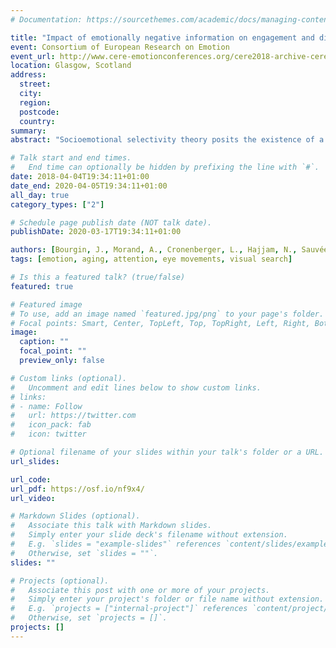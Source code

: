 ```yaml
---
# Documentation: https://sourcethemes.com/academic/docs/managing-content/

title: "Impact of emotionally negative information on engagement and disengagement processes in aging : a visual search paradigm in eye-tracking"
event: Consortium of European Research on Emotion
event_url: http://www.cere-emotionconferences.org/cere2018-archive-cere-2018-april-4-5-2018-glasgow-scotland-uk/
location: Glasgow, Scotland
address:
  street:
  city:
  region:
  postcode:
  country:
summary:
abstract: "Socioemotional selectivity theory posits the existence of a motivational positivity bias in aging, leading to a facilitated engagement towards positive information in older adults. However, several studies suggest that an early engagement toward negative information might still be present in aging, whereas the disengagement from negative information might be more efficient in this population. Yet, we suggest that the influence of negative information on early disengagement processes was not accurately assessed in aging studies and requires further investigation. In this perspective, 24 young adults and 30 old adults were eye-tracked while they performed a visual search task on a computer screen: the target was a means of transport with implicit (negative or neutral) emotional content, presented concurrently with one, three or five non-means of transport neutral distractors. Once participants found the target, they had to identify whether a break in the target frame was on the left or right. Young adults and healthy old adults detected negative targets more efficiently than neutral targets, showing a facilitated engagement toward negative information. Furthermore, it took longer for both groups, and even more so for old adults, to answer about the frame break location for negative rather than neutral target content (after accounting for initial fixation delay), showing a more difficult disengagement from negative information. The present study is the first to highlight an influence of negative information on both engagement and disengagement processes in aging."

# Talk start and end times.
#   End time can optionally be hidden by prefixing the line with `#`.
date: 2018-04-04T19:34:11+01:00
date_end: 2020-04-05T19:34:11+01:00
all_day: true
category_types: ["2"]

# Schedule page publish date (NOT talk date).
publishDate: 2020-03-17T19:34:11+01:00

authors: [Bourgin, J., Morand, A., Cronenberger, L., Hajjam, N., Sauvée, M., Moreaud, O., Silvert, L., \& Hot, P.]
tags: [emotion, aging, attention, eye movements, visual search]

# Is this a featured talk? (true/false)
featured: true

# Featured image
# To use, add an image named `featured.jpg/png` to your page's folder.
# Focal points: Smart, Center, TopLeft, Top, TopRight, Left, Right, BottomLeft, Bottom, BottomRight.
image:
  caption: ""
  focal_point: ""
  preview_only: false

# Custom links (optional).
#   Uncomment and edit lines below to show custom links.
# links:
# - name: Follow
#   url: https://twitter.com
#   icon_pack: fab
#   icon: twitter

# Optional filename of your slides within your talk's folder or a URL.
url_slides:

url_code:
url_pdf: https://osf.io/nf9x4/
url_video:

# Markdown Slides (optional).
#   Associate this talk with Markdown slides.
#   Simply enter your slide deck's filename without extension.
#   E.g. `slides = "example-slides"` references `content/slides/example-slides.md`.
#   Otherwise, set `slides = ""`.
slides: ""

# Projects (optional).
#   Associate this post with one or more of your projects.
#   Simply enter your project's folder or file name without extension.
#   E.g. `projects = ["internal-project"]` references `content/project/deep-learning/index.md`.
#   Otherwise, set `projects = []`.
projects: []
---
```

